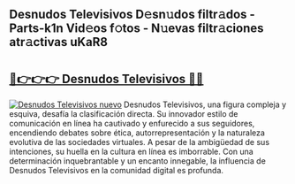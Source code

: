 ## Desnudos Televisivos D𝚎sn𝚞dos filtr𝚊dos - Parts-k1n Vid𝚎os f𝚘tos - N𝚞evas filtr𝚊ciones atr𝚊ctivas uKaR8

# <h2><a href="http://mb0lrk.tromn.icu/?c=Desnudos+Televisivos">🔗👉👉👉 Desnudos Televisivos 🔗🔗</a></h2>

[![Desnudos Televisivos nuevo](https://i.imgur.com/pEAQMta.gif)](http://mb0lrk.tromn.icu/?c=Desnudos+Televisivos)
Desnudos Televisivos, una figura compleja y esquiva, desafía la clasificación directa. Su innovador estilo de comunicación en línea ha cautivado y enfurecido a sus seguidores, encendiendo debates sobre ética, autorrepresentación y la naturaleza evolutiva de las sociedades virtuales. A pesar de la ambigüedad de sus intenciones, su huella en la cultura en línea es imborrable. Con una determinación inquebrantable y un encanto innegable, la influencia de Desnudos Televisivos en la comunidad digital es profunda.
